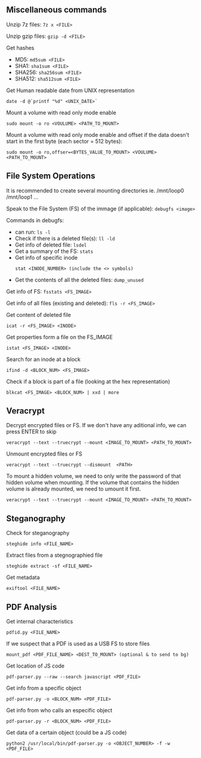 ## Miscellaneous commands ##

Unzip 7z files: `7z x <FILE>`

Unzip gzip files: `gzip -d <FILE>`

Get hashes
* MD5: `md5sum <FILE>`
* SHA1: `sha1sum <FILE>`
* SHA256: `sha256sum <FILE>`
* SHA512: `sha512sum <FILE>`

Get Human readable date from UNIX representation 
```
date -d @`printf "%d" <UNIX_DATE>`
```

Mount a volume with read only mode enable 
```
sudo mount -o ro <VOULUME> <PATH_TO_MOUNT>
```

Mount a volume with read only mode enable and offset if the data doesn't start in the first byte (each sector = 512 bytes): 
```
sudo mount -o ro,offser=<BYTES_VALUE_TO_MOUNT> <VOULUME> <PATH_TO_MOUNT>
```

## File System Operations ##

It is recommended to create several mounting directories ie. /mnt/loop0 /mnt/loop1 ...

Speak to the File System (FS) of the immage (if applicable): `debugfs <image>`

Commands in debugfs:
* can run: `ls -l`
* Check if there is a deleted file(s): `ll -ld`
* Get info of deleted file: `lsdel`
* Get a summary of the FS: `stats`
* Get info of specific inode
	```
	stat <INODE_NUMBER> (include the <> symbols)
	````
* Get the contents of all the deleted files: `dump_unused`

Get info of FS: `fsstats <FS_IMAGE>`

Get info of all files (existing and deleted): `fls -r <FS_IMAGE>`

Get content of deleted file
```
icat -r <FS_IMAGE> <INODE>
```

Get properties form a file on the FS_IMAGE
```
istat <FS_IMAGE> <INODE>
```

Search for an inode at a block
```
ifind -d <BLOCK_NUM> <FS_IMAGE>
```

Check if a block is part of a file (looking at the hex representation)
```
blkcat <FS_IMAGE> <BLOCK_NUM> | xxd | more
```

## Veracrypt ##

Decrypt encrypted files or FS. If we don't have any aditional info, we can press ENTER to skip
```
veracrypt --text --truecrypt --mount <IMAGE_TO_MOUNT> <PATH_TO_MOUNT>
```

Unmount encrypted files or FS
```
veracrypt --text --truecrypt --dismount  <PATH>
```

To mount a hidden volume, we need to only write the password of that hidden volume when mounting. If the volume that contains the hidden volume is already mounted, we need to umount it first.
```
veracrypt --text --truecrypt --mount <IMAGE_TO_MOUNT> <PATH_TO_MOUNT>
```

## Steganography ##

Check for steganography
```
steghide info <FILE_NAME>
```

Extract files from a stegnographied file
```
steghide extract -sf <FILE_NAME>
```

Get metadata
```
exiftool <FILE_NAME>
```
## PDF Analysis ##

Get internal characteristics
```
pdfid.py <FILE_NAME>
```

If we suspect that a PDF is used as a USB FS to store files
```
mount_pdf <PDF_FILE_NAME> <DEST_TO_MOUNT> (optional & to send to bg)
```

Get location of JS code
```
pdf-parser.py --raw --search javascript <PDF_FILE> 
```

Get info from a specific object
```
pdf-parser.py -o <BLOCK_NUM> <PDF_FILE>
```

Get info from who calls an especific object
```
pdf-parser.py -r <BLOCK_NUM> <PDF_FILE>
```

Get data of a certain object (could be a JS code)
```
python2 /usr/local/bin/pdf-parser.py -o <OBJECT_NUMBER> -f -w <PDF_FILE>
```
